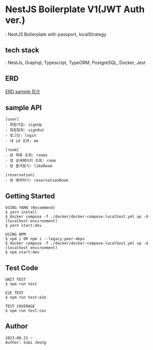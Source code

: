 # NestJS Boilerplate V1(JWT Auth ver.)
: NestJS Boilerplate with passport, localStrategy

## tech stack
: NestJs, Graphql, Typescript, TypeORM, PostgreSQL, Docker, Jest


## ERD
[ERD sample 링크](https://files.slack.com/files-pri/T04JRJSDWKU-F05TW2FL8BY/_______________________________2023-09-27_________________11.51.29.png)

## sample API
```
[user]
- 회원가입: signUp 
- 회원탈퇴: signOut 
- 로그인: login 
- 내 id 조회: me

[room]
- 방 목록 조회: rooms 
- 방 상세페이지 조회: room 
- 방 즐겨찾기: likeRoom

[reservation]
- 방 예약하기: reservationRoom
```

## Getting Started

```
USING YARN (Recommend)
$ yarn install
$ docker compose -f ./docker/docker-compose-localhost.yml up -d (localhost environment)
$ yarn start:dev

USING NPM
$ npm i OR npm i --legacy-peer-deps
$ docker compose -f ./docker/docker-compose-localhost.yml up -d (localhost environment)
$ npm start:dev
```

## Test Code 

```
UNIT TEST
$ npm run test

E2E TEST
$ npm run test:e2e

TEST COVERAGE
$ npm run test:cov
```

## Author

```
2023.06.21 ~
Author: Subi Jeong
```

